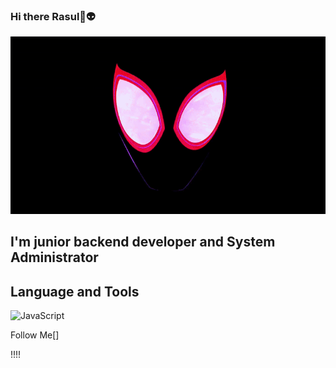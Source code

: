 ### Hi there Rasul👋:alien:

[![Header](https://github.com/jackflaggg/jackflaggg/blob/master/assets/miles-morales-gif-3.gif)](https://vk.com/rasul_str)

## I'm junior backend developer and System Administrator

## Language and Tools

![JavaScript]([https://img.shields.io/badge/any\_text-you\_like-blue](https://img.shields.io/badge/-JavaScript-ffa500))

Follow Me[]

!!!!

<!--
**jackflaggg/jackflaggg** is a ✨ _special_ ✨ repository because its `README.md` (this file) appears on your GitHub profile.

Here are some ideas to get you started:

- 🔭 I’m currently working on ...
- 🌱 I’m currently learning ...
- 👯 I’m looking to collaborate on ...
- 🤔 I’m looking for help with ...
- 💬 Ask me about ...
- 📫 How to reach me: ...
- 😄 Pronouns: ...
- ⚡ Fun fact: ...
-->
